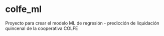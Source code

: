# colfe_ml
Proyecto para crear el modelo ML de regresión - predicción de liquidación quincenal de la cooperativa COLFE
